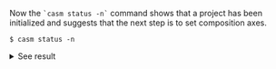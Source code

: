 Now the `` `casm status -n` `` command shows that a project has been initialized and suggests that the next step is to set composition axes.
```
$ casm status -n
```
<details><summary markdown="span">See result</summary>

```
$ casm status -n

#################################

CASM status:

-- Construct: CASM Project -- 
from: "/Users/bpuchala/mcproj/CASM_test_projects/0.3.X/ZrO_tutorial"

-- Load project data -- 
read: "/Users/bpuchala/mcproj/CASM_test_projects/0.3.X/ZrO_tutorial/.casm/composition_axes.json"

1) Project initialized: TRUE

- Project name: ZrO
- Project location: /Users/bpuchala/mcproj/CASM_test_projects/0.3.X/ZrO_tutorial
- Lattice point group size: 24
- Lattice point group is D6h
- Factor group size: 24
- Crystal point group is: D6h


2) Composition axes 
- Composition axes selected: FALSE


#################################

NEXT STEPS:

Select composition axes
- Execute: 'casm composition -d' to display standard composition axes.    
- Then execute 'casm composition -s <#>' to select one of the listed axes.
- If no standard composition axis is satisfactory, edit the file          
  'composition_axes.json' to add your own custom composition axes to the  
  'custom_axes' JSON object.
- See 'casm format --comp' for description and the location of  
   the 'composition_axes.json' file.
```
</details>
<br>
